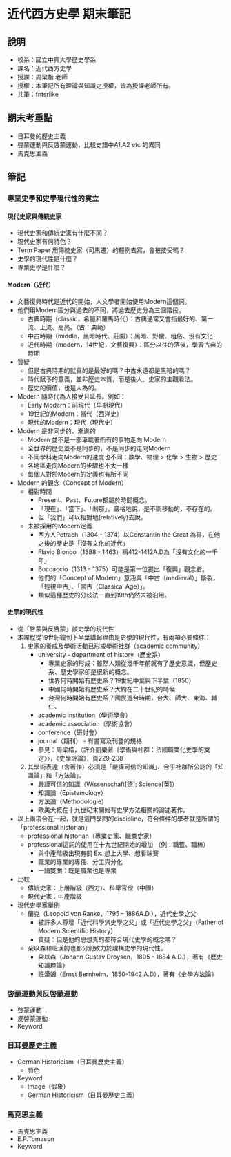 # 近代西方史學 期末筆記
## 說明
* 校系：國立中興大學歷史學系
* 課名：近代西方史學
* 授課：周梁楷 老師
* 授權：本筆記所有理論與知識之授權，皆為授課老師所有。
* 共筆：fntsrlike

## 期末考重點
* 日耳曼的歷史主義
* 啓蒙運動與反啓蒙運動，比較史譜中A1,A2 etc 的異同
* 馬克思主義

## 筆記
### 專業史學和史學現代性的奠立
#### 現代史家與傳統史家
* 現代史家和傳統史家有什麼不同？
* 現代史家有何特色？
* Term Paper 用傳統史家（司馬遷）的體例去寫，會被接受嗎？
* 史學的現代性是什麼？
* 專業史學是什麼？

#### Modern（近代）
* 文藝復興時代是近代的開始，人文學者開始使用Modern這個詞。
* 他們用Modern區分與過去的不同，將過去歷史分為三個階段。
    * 古典時期（classic，希臘和羅馬時代）：古典通常又會指最好的、第一流、上流、高尚。（古：典範）
    * 中古時期（middle，黑暗時代、莊園）：黑暗、野蠻、粗俗、沒有文化
    * 近代時期（modern，14世紀，文藝復興）：區分以往的落後，學習古典的時期
* 質疑
    * 但是古典時期的就真的是最好的嗎？中古永遠都是黑暗的嗎？
    * 時代賦予的意義，並非歷史本質，而是後人、史家的主觀看法。
    * 歷史的價值，也是人為的。
* Modern 隨時代為人接受且延長。例如：
    * Early Modern：前現代（早期現代）
    * 19世紀的Modern：當代（西洋史）
    * 現代的Modern：現代（現代史）
* Modern 是非同步的、漸進的
    * Modern 並不是一部車載著所有的事物走向 Modern
    * 全世界的歷史並不是同步的，不是同步的走向Modern
    * 不同學科走向Modern的速度也不同：數學、物理 > 化學 > 生物 > 歷史
    * 各地區走向Modern的步驟也不太一樣
    * 每個人對於Modern的定義也有所不同
* Modern 的觀念（Concept of Modern）
    * 相對時間
        * Present、Past、Future都屬於時間概念。
        * 「現在」、「當下」、「剎那」，嚴格地說，是不斷移動的，不存在的。
        * 但「我們」可以相對地(relatively)去說。
    * 未被採用的Modern定義
        * 西方人Petrach（1304 - 1374）以Constantin the Great 為界，在他之後的歷史是「沒有文化的近代」
        * Flavio Biondo（1388 - 1463）稱412-1412A.D為「沒有文化的一千年」
        * Boccaccio（1313 - 1375）可能是第一位提出「復興」觀念者。
        * 他們的「Concept of Modern」意涵與「中古（medieval）」斷裂，「輕視中古」、「崇古（Classical Age）」。
        * 類似這種歷史的分歧法一直到19th仍然未被沿用。

#### 史學的現代性
* 從「啓蒙與反啓蒙」談史學的現代性
* 本課程從19世紀鐘到下半葉講起理由是史學的現代性，有兩項必要條件：
   1. 史家的養成及學術活動已形成學術社群（academic community）
      * university - department of history（歷史系）
         * 專業史家的形成：雖然人類從幾千年前就有了歷史意識，但歷史系、歷史學家卻是很新的概念。
         * 世界何時開始有歷史系？19世紀中葉與下半葉（1850）
         * 中國何時開始有歷史系？大約在二十世紀的時候
         * 台灣何時開始有歷史系？國民遷台時期，台大、師大、東海、輔仁、
      * academic institution（學術學會）
      * academic association（學術協會）
      * conference（研討會）
      * journal（期刊） - 有書寫及刊登的規格
      * 參見：周梁楷，〈評介凱樂著《學術與社群：法國職業化史學的奠定》〉，《史學評論》，頁229-238       
   2. 其學術表達（含著作）必須是「嚴謹可信的知識」、合乎社群所公認的「知識論」和「方法論」。
      * 嚴謹可信的知識（Wissenschaft[德]; Science[英]）
      * 知識論（Epistemology）
      * 方法論（Methodologie）
      * 歐美大概在十九世紀末開始有史學方法相關的論述著作。
* 以上兩項合在一起，就是這門學問的discipline，符合條件的學者就是所謂的「professional historian」
   * professional historian（專業史家、職業史家）
   * professional這詞的使用在十九世紀開始的增加 （例：職籃、職棒）
      * 與中產階級出現有關 Ex. 想上大學、想看球賽
      * 職業的專業的專任、分工與分化
      * 一語雙關：既是職業也是專業        
* 比較
   * 傳統史家：上層階級（西方）、科舉官僚（中國）
   * 現代史家：中產階級
* 現代史學家舉例
   * 蘭克（Leopold von Ranke，1795 - 1886A.D.），近代史學之父
      * 被許多人尊增「近代科學派史學之父」或「近代史學之父」（Father of Modern Scientific History）
      * 質疑：但是他的思想真的都符合現代史學的概念嗎？
   * 朵以森和班漢姆也都分別致力於建構史學的現代性。     
      * 朵以森（Johann Gustav Droysen，1805 - 1884 A.D.），著有《歷史知識理論》
      * 班漢姆（Ernst Bernheim，1850-1942 A.D），著有《史學方法論》
    

### 啓蒙運動與反啓蒙運動
* 啓蒙運動
* 反啓蒙運動
* Keyword

### 日耳曼歷史主義
* German Historicism（日耳曼歷史主義）
    * 特色
* Keyword
    * image（假象）
    * German Historicism（日耳曼歷史主義）



### 馬克思主義
* 馬克思主義
* E.P.Tomason
* Keyword




